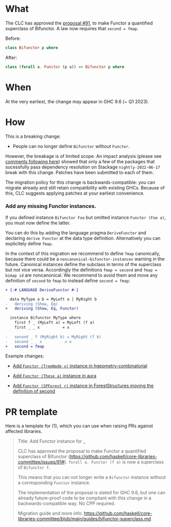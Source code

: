 # What
The CLC has approved the [proposal #91](https://github.com/haskell/core-libraries-committee/issues/91), to make Functor a quantified superclass of Bifunctor.
A law now requires that `second = fmap`.

Before:
```haskell
class Bifunctor p where
```

After:
```haskell
class (forall a. Functor (p a)) => Bifunctor p where
```

# When

At the very earliest, the change may appear in GHC 9.6 (~ Q1 2023).

# How

This is a breaking change:

- People can no longer define `Bifunctor` without `Functor`.

However, the breakage is of limited scope.
An impact analysis (please see [comments following here](https://github.com/haskell/core-libraries-committee/issues/91#issuecomment-1278299233))
showed that only a few of the packages that sucessfully pass dependency resolution on Stackage `nightly-2022-06-17` break with this change.
Patches have been submitted to each of them.

The migration policy for this change is backwards-compatible: you can migrate already and still retain compatibility with existing GHCs.
Because of this, CLC suggests applying patches at your earliest convenience.

### Add any missing Functor instances.

If you defined instance `Bifunctor Foo` but omitted instance `Functor (Foo a)`, you must now define the latter.

You can do this by adding the language pragma `DeriveFunctor` and declaring `derive Functor` at the data type definition.
Alternatively you can explicitely define `fmap`.

In the context of this migration we recommend to define `fmap` canonically, because there could be a `noncanonical-bifunctor-instances` warning in the future. Canonical instances define the subclass in terms of the superclass but not vice versa. Accordingly the definitions `fmap = second` and `fmap = bimap id` are noncanonical. We recommend to avoid them and move any definition of `second` to `fmap` to instead define `second = fmap`:
   ```diff
   + {-# LANGUAGE DeriveFunctor #-}
   
     data MyType a b = MyLeft a | MyRight b
   -   deriving (Show, Eq)
   +   deriving (Show, Eq, Functor)

     instance Bifunctor MyType where
       first f _ (MyLeft a) = MyLeft (f a)
       first _ _ x          = x
       
   -   second _ f (MyRight b) = MyRight (f b)
   -   second _ _ x          = x
   +   second = fmap
   ```

   Example changes:

   - [Add `Functor (TreeNode v)` instance in hgeometry-combinatorial](https://gitlab.haskell.org/ghc/head.hackage/-/blob/8fa2a74d736914a28d1fefbba21cd5325eefe63a/patches/hgeometry-combinatorial-0.14.patch#L140)

   - [Add `Functor (These a)` instance in aura](https://gitlab.haskell.org/ghc/head.hackage/-/blob/8fa2a74d736914a28d1fefbba21cd5325eefe63a/patches/aura-3.2.9.patch#L44)

   - [Add `Functor (SPForest r)` instance in ForestStructures moving the definition of second](https://github.com/choener/ForestStructures/pull/2/files)

# PR template

Here is a template for (1), which you can use when raising PRs against affected libraries.

> Title: Add Functor instance for _
>
> CLC has approved the proposal to make Functor a quantified superclass of Bifunctor
> (https://github.com/haskell/core-libraries-committee/issues/91#).
> `forall a. Functor (f a)` is now a superclass of `Bifunctor f`.
>
> This means that you can not longer write a `Bifunctor` instance without a
> corresponding `Functor` instance.
>
> The implementation of the proposal is slated for GHC 9.6, but one can
> already future-proof code to be compliant with this change in a
> backwards-compatible way. No CPP required.
>
> Migration guide and more info:
> https://github.com/haskell/core-libraries-committee/blob/main/guides/bifunctor-superclass.md
